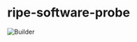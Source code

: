 # ripe-software-probe

![Builder](https://github.com/crazyuploader/ripe-software-probe/workflows/Builder/badge.svg)
